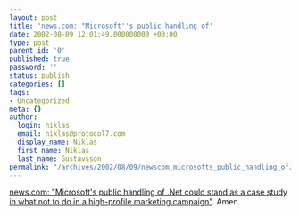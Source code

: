 ```yaml
---
layout: post
title: 'news.com: "Microsoft''s public handling of'
date: 2002-08-09 12:01:49.000000000 +00:00
type: post
parent_id: '0'
published: true
password: ''
status: publish
categories: []
tags:
- Uncategorized
meta: {}
author:
  login: niklas
  email: niklas@protocol7.com
  display_name: Niklas
  first_name: Niklas
  last_name: Gustavsson
permalink: "/archives/2002/08/09/newscom_microsofts_public_handling_of/"
---
```

[news.com: "Microsoft's public handling of .Net could stand as a case study in what not to do in a high-profile marketing campaign"](http://news.com.com/2100-1001-948838.html?tag=fd_lede). Amen.

